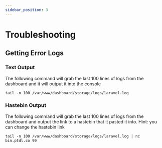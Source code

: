 ```yaml
---
sidebar_position: 3
---
```


# Troubleshooting

## Getting Error Logs

### Text Output
The following command will grab the last 100 lines of logs from the dashboard and it will output it into the console
```
tail -n 100 /var/www/dashboard/storage/logs/laravel.log
```

### Hastebin Output
The following command will grab the last 100 lines of logs from the dashboard and output the link to a hastebin that it pasted it into. Hint: you can change the hastebin link
```
tail -n 100 /var/www/dashboard/storage/logs/laravel.log | nc bin.ptdl.co 99
```